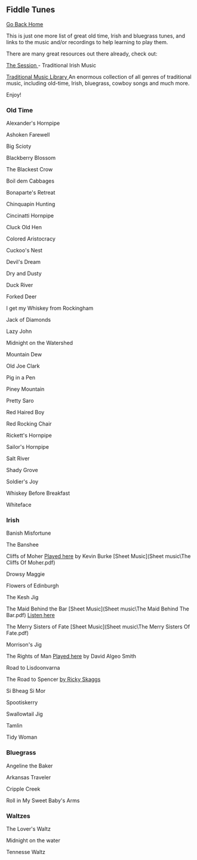 ## Fiddle Tunes

[Go Back Home](index.md)


This is just one more list of great old time, Irish and bluegrass tunes, and links to the music and/or recordings to help learning to play them.

There are many great resources out there already, check out:

<a href ="https://thesession.org/"> The Session </a> - Traditional Irish Music

<a href ="http://www.traditionalmusic.co.uk/"> Traditional Music Library </a>  An enormous collection of all genres of traditional music, including old-time, Irish, bluegrass, cowboy songs and much more.


<!--The Session
Traditional Music UK-->
Enjoy!
<!--<a href ="https://www.youtube.com/watch?v=VerYTG1MlhE&list=PLuyJzev9Xki1k2t9YB1geYq0CXl3-NhCQ"> Pretty saro </a>Tatiana Hargreaves.-->

### Old Time ###

Alexander's Hornpipe

Ashoken Farewell

Big Scioty

Blackberry Blossom

The Blackest Crow

Boil dem Cabbages

Bonaparte's Retreat

Chinquapin Hunting

Cincinatti Hornpipe

Cluck Old Hen

Colored Aristocracy

Cuckoo's Nest

Devil's Dream

Dry and Dusty

Duck River

Forked Deer

I get my Whiskey from Rockingham

Jack of Diamonds

Lazy John

Midnight on the Watershed

Mountain Dew

Old Joe Clark

Pig in a Pen

Piney Mountain

Pretty Saro

Red Haired Boy

Red Rocking Chair

Rickett's Hornpipe

Sailor's Hornpipe

Salt River

Shady Grove

Soldier's Joy

Whiskey Before Breakfast

Whiteface

### Irish ###

Banish Misfortune

The Banshee

Cliffs of Moher <a href = "https://www.youtube.com/watch?v=3zYlEPAkGek">  Played here</a> by Kevin Burke    [Sheet Music](Sheet music\The Cliffs Of Moher.pdf)

Drowsy Maggie

Flowers of Edinburgh

The Kesh Jig

The Maid Behind the Bar [Sheet Music](Sheet music\The Maid Behind The Bar.pdf) <a href = "https://www.youtube.com/watch?v=StDL0SzDd2M"> Listen here </a>

The Merry Sisters of Fate [Sheet Music](Sheet music\The Merry Sisters Of Fate.pdf)

Morrison's Jig

The Rights of Man <a href = "https://www.youtube.com/watch?v=jcI-aqZ1qQA">  Played here</a> by David Algeo Smith

Road to Lisdoonvarna

The Road to Spencer <a href = "https://www.youtube.com/watch?v=X5g6KaLAuPw">  by Ricky Skaggs </a>

Si Bheag Si Mor

Spootiskerry

Swallowtail Jig

Tamlin

Tidy Woman

### Bluegrass ###

Angeline the Baker

Arkansas Traveler

Cripple Creek

Roll in My Sweet Baby's Arms

### Waltzes ###

The Lover's Waltz

Midnight on the water

Tennesse Waltz
